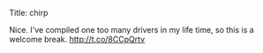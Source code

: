 Title: chirp

Nice. I've compiled one too many drivers in my life time, so this is a welcome break. <a href="http://t.co/8CCpQrtv">http://t.co/8CCpQrtv</a>
